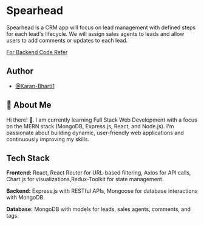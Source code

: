 
# Spearhead

Spearhead is a CRM app will focus on lead management with defined steps for each lead's lifecycle.
We will assign sales agents to leads and allow users to add comments or updates to each lead.

[For Backend Code Refer](https://github.com/Karan-Bharti1/spearhead-backend)

## Author

- [@Karan-Bharti1](https://github.com/Karan-Bharti1)



## 🚀 About Me
Hi there! 👋.
I am currently learning Full Stack Web Development with a focus on the MERN stack (MongoDB, Express.js, React, and Node.js). I'm passionate about building dynamic, user-friendly web applications and continuously improving my skills.

## Tech Stack

**Frontend:** React, React Router for URL-based filtering, Axios for API calls, Chart.js for visualizations,Redux-Toolkit for state management.

**Backend:** Express.js with RESTful APIs, Mongoose for database interactions with MongoDB.

**Database:** MongoDB with models for leads, sales agents, comments, and tags.
